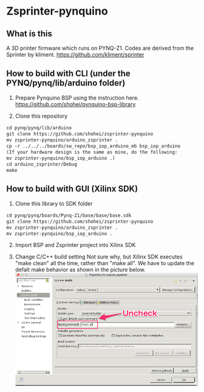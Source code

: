 # Zsprinter-pynquino

## What is this
A 3D printer firmware which runs on PYNQ-Z1. Codes are derived from the Sprinter by kliment. https://github.com/kliment/sprinter

## How to build with CLI (under the PYNQ/pynq/lib/arduino folder)
1. Prepare Pynquino BSP using the instruction here.
https://github.com/shohei/pynquino-bsp-library

2. Clone this repository
```
cd pynq/pynq/lib/arduino
git clone https://github.com/shohei/zsprinter-pynquino
mv zsprinter-pynquino/arduino_zsprinter .
cp -r ../../../boards/sw_repo/bsp_iop_arduino_mb bsp_iop_arduino
(If your hardware design is the same as mine, do the following: 
mv zsprinter-pynquino/bsp_iop_arduino .)
cd arduino_zsprinter/Debug
make
```

##  How to build with GUI (Xilinx SDK)
1. Clone this library to SDK folder
```
cd pynq/pynq/boards/Pynq-Z1/base/base/base.sdk
git clone https://github.com/shohei/zsprinter-pynquino
mv zsprinter-pynquino/arduino_zsprinter .
mv zsprinter-pynquino/bsp_iop_arduino .
```
2. Import BSP and Zsprinter project into Xilinx SDK

3. Change C/C++ build setting
Not sure why, but Xilinx SDK executes "make clean" all the time, rather than "make all".
We have to update the defalt make behavior as shown in the picture below.
![setting](setting.png)



